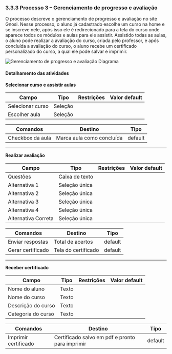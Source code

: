 ### 3.3.3 Processo 3 – Gerenciamento de progresso e avaliação

O processo descreve o gerenciamento de progresso e avaliação no site Gnosi. Nesse processo, o aluno já cadastrado escolhe um curso na home e se inscreve nele, após isso ele é redirecionado para a tela do curso onde aparece todos os módulos e aulas para ele assistir. Assistido todas as aulas, o aluno pode realizar a avaliação do curso, criada pelo professor, e após concluída a avaliação do curso, o aluno recebe um certificado personalizado do curso, a qual ele pode salvar e imprimir.

![Gerenciamento de progresso e avaliação Diagrama](https://github.com/ICEI-PUC-Minas-PMGES-TI/pmg-es-2024-2-ti2-3687100-gnosi/blob/main/docs/images/Gerenciamento%20de%20avalia%C3%A7%C3%A3o%20Gnosi%20Diagrama.png)


#### Detalhamento das atividades

**Selecionar curso e assistir aulas**

| **Campo**       | **Tipo**         | **Restrições**    | **Valor default** |
| ---             | ---              | ---               | ---               |
| Selecionar curso | Seleção   |                   |                   |
| Escolher aula | Seleção   |         |                   |

| **Comandos**  |  **Destino**       | **Tipo** |
| ---           | ---                | ---      |
| Checkbox da aula         | 	Marca aula como concluída           | default  |

---

**Realizar avaliação**

| **Campo**       | **Tipo**      | **Restrições**               | **Valor default** |
| ---             | ---           | ---                          | ---               |
| Questões         | Caixa de texto |                   |                   |
| Alternativa 1         | Seleção única |                   |                   |
| Alternativa 2         | Seleção única |                   |                   |
| Alternativa 3         | Seleção única |                   |                   |
| Alternativa 4         | Seleção única |                   |                   |
| Alternativa Correta   | Seleção única |                   |                   |


| **Comandos**         |  **Destino**       | **Tipo** |
| ---                  | ---                | ---      |
| Enviar respostas    | 	Total de acertos   | default  |
| Gerar certificado    | 	Tela do certificado   | default  |

---

**Receber certificado**

| **Campo**       | **Tipo**         | **Restrições**    | **Valor default** |
| ---             | ---              | ---               | ---               |
| Nome do aluno | Texto   |                   |                   |
| Nome do curso | Texto   |         |                   |
| Descrição do curso | Texto   |         |                   |
| Categoria do curso | Texto   |         |                   |

| **Comandos**        |  **Destino**                    | **Tipo**          |
| ---                 | ---                             | ---               |
| Imprimir certificado    | Certificado salvo em pdf e pronto para imprimir               | default           |


